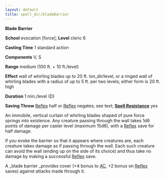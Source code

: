 ```yaml
---
layout: default
title: spell_dir/bladeBarrier
---
```

 **Blade Barrier**

**School** evocation [force]; **Level** cleric 6

**Casting Time** 1 standard action

**Components** V, S

**Range** medium (100 ft. + 10 ft./level)

**Effect** wall of whirling blades up to 20 ft. lon_dir/level, or a ringed wall of whirling blades with a radius of up to 5 ft. per two levels; either form is 20 ft. high

**Duration** 1 min./level (D)

**Saving Throw** [Reflex](../combat#_reflex) half or [Reflex](../combat#_reflex) negates; see text; **[Spell Resistance](../glossary#_spell-resistance)** yes

An immobile, vertical curtain of whirling blades shaped of pure force springs into existence. Any creature passing through the wall takes 1d6 points of damage per caster level (maximum 15d6), with a [Reflex](../combat#_reflex) save for half damage.

If you evoke the barrier so that it appears where creatures are, each creature takes damage as if passing through the wall. Each such creature can avoid the wall (ending up on the side of its choice) and thus take no damage by making a successful [Reflex](../combat#_reflex) save.

A _blade barrier _provides cover (+4 bonus to [AC](../combat#_armor-class), +2 bonus on [Reflex](../combat#_reflex) saves) against attacks made through it.

